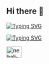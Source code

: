 ## Hi there 👋
[![Typing SVG](https://readme-typing-svg.demolab.com?font=Fira+Code&pause=1000&width=435&lines=This+is++Nehali+Bhalerao)](https://git.io/typing-svg)


[![Typing SVG](https://readme-typing-svg.demolab.com?font=Fira+Code&pause=1000&width=435&lines=Let's+Connect)](https://git.io/typing-svg)

<p align="left">
<a href="https://linkedin.com/in/nehali-bhalerao" target="blank"><img align="center" src="https://raw.githubusercontent.com/rahuldkjain/github-profile-readme-generator/master/src/images/icons/Social/linked-in-alt.svg" alt="nehali-bhalerao" height="30" width="40" /></a>
</p>

<!--
**neha-2000/neha-2000** is a ✨ _special_ ✨ repository because its `README.md` (this file) appears on your GitHub profile.

Here are some ideas to get you started:

- 🔭 I’m currently working on ...
- 🌱 I’m currently learning ...
- 👯 I’m looking to collaborate on ...
- 🤔 I’m looking for help with ...
- 💬 Ask me about ...
- 📫 How to reach me: ...
- 😄 Pronouns: ...
- ⚡ Fun fact: ...
-->
